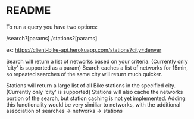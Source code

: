 # README

To run a query you have two options:

/search?[params] 
/stations?[params]

ex: https://client-bike-api.herokuapp.com/stations?city=denver

Search will return a list of networks based on your criteria. (Currently only 'city' is supported as a param)
Search caches a list of networks for 15min, so repeated searches of the same city will return much quicker.

Stations will return a large list of all Bike stations in the specified city. (Currently only 'city' is supported)
Stations will also cache the networks portion of the search, but station caching is not yet implemented. Adding this functionality would be very similiar to networks, with the additional association of searches -> networks -> stations


